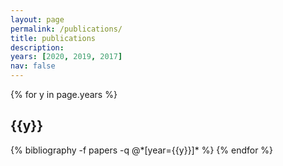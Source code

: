```yaml
---
layout: page
permalink: /publications/
title: publications
description:
years: [2020, 2019, 2017]
nav: false
---
```


<div class="publications">

{% for y in page.years %}
  <h2 class="year">{{y}}</h2>
  {% bibliography -f papers -q @*[year={{y}}]* %}
{% endfor %}

</div>
